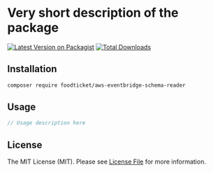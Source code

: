 # Very short description of the package

[![Latest Version on Packagist](https://img.shields.io/packagist/v/foodticket/aws-eventbridge-schema-reader.svg?style=flat-square)](https://packagist.org/packages/foodticket/aws-eventbridge-schema-reader)
[![Total Downloads](https://img.shields.io/packagist/dt/foodticket/aws-eventbridge-schema-reader.svg?style=flat-square)](https://packagist.org/packages/foodticket/aws-eventbridge-schema-reader)

## Installation

```bash
composer require foodticket/aws-eventbridge-schema-reader
```

## Usage

```php
// Usage description here
```

## License

The MIT License (MIT). Please see [License File](LICENSE.md) for more information.
